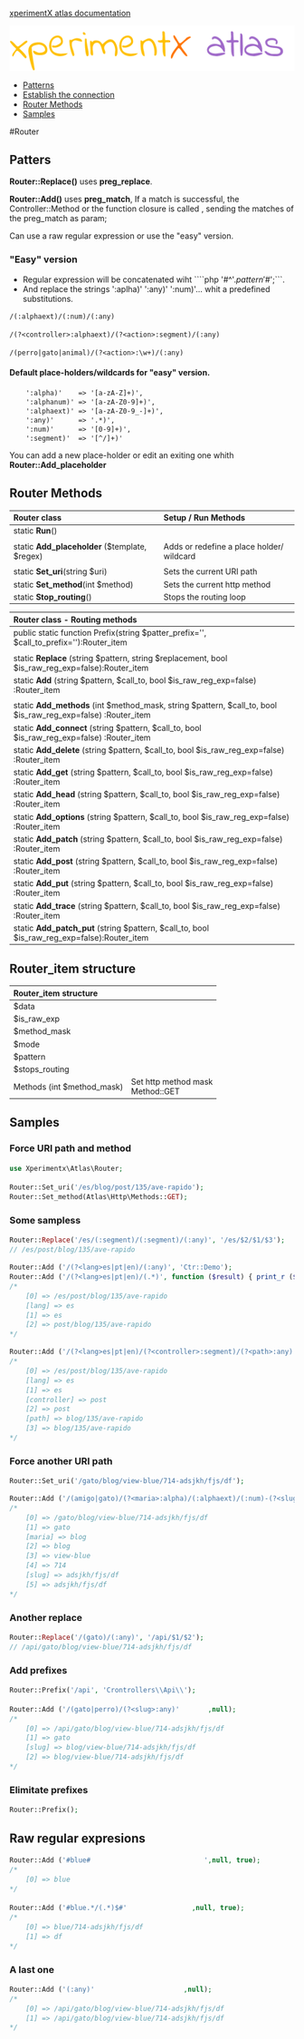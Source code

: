 [xperimentX atlas documentation](README.md) 

![xperimentx atlas](images/atlas.png) 

* [Patterns](#patterns)
* [Establish the connection](#establish-the-connection)
* [Router Methods](#router-methods)
* [Samples](#samples)


#Router 

## Patters
**Router::Replace()** uses  **preg_replace**.

**Router::Add()**     uses  **preg_match**, 
If a match is successful, the Controller::Method  or the function closure is called ,
sending the matches of the preg_match as param;

Can use a raw regular expression or use the "easy" version.

### **"Easy"**  version
* Regular expression will be concatenated wiht  ````php '#^'.$pattern '$#';```.
* And replace the strings  ':aplha)' ':any)' ':num)'...  whit a predefined substitutions.

```
/(:alphaext)/(:num)/(:any)

/(?<controller>:alphaext)/(?<action>:segment)/(:any)

/(perro|gato|animal)/(?<action>:\w+)/(:any)

```

#### Default place-holders/wildcards for "easy" version.
```
    ':alpha)'	 => '[a-zA-Z]+)',
    ':alphanum)' => '[a-zA-Z0-9]+)',
    ':alphaext)' => '[a-zA-Z0-9_-]+)',
    ':any)'		 => '.*)',
    ':num)'		 => '[0-9]+)',
    ':segment)'	 => '[^/]+)'
```
You can add a new place-holder or edit an exiting one whith  **Router::Add_placeholder**


## Router Methods

|Router class | Setup / Run Methods  |
|:-------------------|:-------------------------|
|static **Run**() | |
|  |  |
|static **Add_placeholder** ($template, $regex) |Adds or redefine a place holder/ wildcard|
|  |  |
|static **Set_uri**(string $uri)|Sets the current URI path |
|static **Set_method**(int $method)|Sets the current http method |
|static **Stop_routing**()   |Stops the routing loop|


|Router class -  Routing methods |
|:-------------------|
|public static function Prefix(string $patter_prefix='', $call_to_prefix=''):Router_item
|  |  
|static **Replace** (string $pattern, string $replacement, bool $is_raw_reg_exp=false):Router_item |
|static **Add** (string $pattern, $call_to, bool $is_raw_reg_exp=false) :Router_item |
|  | 
|static **Add_methods** (int $method_mask, string $pattern, $call_to, bool $is_raw_reg_exp=false) :Router_item|   
|static **Add_connect** (string $pattern, $call_to, bool $is_raw_reg_exp=false) :Router_item |     
|static **Add_delete** (string $pattern, $call_to, bool $is_raw_reg_exp=false) :Router_item |     
|static **Add_get**    (string $pattern, $call_to, bool $is_raw_reg_exp=false) :Router_item |     
|static **Add_head**   (string $pattern, $call_to, bool $is_raw_reg_exp=false) :Router_item |     
|static **Add_options** (string $pattern, $call_to, bool $is_raw_reg_exp=false) :Router_item |     
|static **Add_patch**  (string $pattern, $call_to, bool $is_raw_reg_exp=false) :Router_item |     
|static **Add_post**   (string $pattern, $call_to, bool $is_raw_reg_exp=false) :Router_item |     
|static **Add_put**    (string $pattern, $call_to, bool $is_raw_reg_exp=false) :Router_item |     
|static **Add_trace**  (string $pattern, $call_to, bool $is_raw_reg_exp=false) :Router_item |     
|static **Add_patch_put** (string $pattern, $call_to, bool $is_raw_reg_exp=false):Router_item |    


## Router_item structure

|Router_item structure| |
|:--------|:-----|
|$data  | |
|$is_raw_exp | | 
|$method_mask  | | 
|$mode           | | 
|$pattern  | | 
|$stops_routing  | | 
|Methods (int $method_mask) | Set http method mask <br>Method::GET|Method::POST|


## Samples
### Force URI path and method
```php
use Xperimentx\Atlas\Router;

Router::Set_uri('/es/blog/post/135/ave-rapido');
Router::Set_method(Atlas\Http\Methods::GET);
```
### Some sampless
```php
Router::Replace('/es/(:segment)/(:segment)/(:any)', '/es/$2/$1/$3');
// /es/post/blog/135/ave-rapido
```

```php
Router::Add ('/(?<lang>es|pt|en)/(:any)', 'Ctr::Demo');
Router::Add ('/(?<lang>es|pt|en)/(.*)', function ($result) { print_r ($result);});
/*
    [0] => /es/post/blog/135/ave-rapido
    [lang] => es
    [1] => es
    [2] => post/blog/135/ave-rapido
*/
```

```php
Router::Add ('/(?<lang>es|pt|en)/(?<controller>:segment)/(?<path>:any)',null);
/*
    [0] => /es/post/blog/135/ave-rapido
    [lang] => es
    [1] => es
    [controller] => post
    [2] => post
    [path] => blog/135/ave-rapido
    [3] => blog/135/ave-rapido
*/
```

### Force another URI path
```php
Router::Set_uri('/gato/blog/view-blue/714-adsjkh/fjs/df');
```


```php
Router::Add ('/(amigo|gato)/(?<maria>:alpha)/(:alphaext)/(:num)-(?<slug>:any)',null);
/*
    [0] => /gato/blog/view-blue/714-adsjkh/fjs/df
    [1] => gato
    [maria] => blog
    [2] => blog
    [3] => view-blue
    [4] => 714
    [slug] => adsjkh/fjs/df
    [5] => adsjkh/fjs/df
*/

```
### Another replace
```php
Router::Replace('/(gato)/(:any)', '/api/$1/$2');
// /api/gato/blog/view-blue/714-adsjkh/fjs/df
```

### Add prefixes

```php
Router::Prefix('/api', 'Crontrollers\\Api\\');

Router::Add ('/(gato|perro)/(?<slug>:any)'       ,null);
/*
    [0] => /api/gato/blog/view-blue/714-adsjkh/fjs/df
    [1] => gato
    [slug] => blog/view-blue/714-adsjkh/fjs/df
    [2] => blog/view-blue/714-adsjkh/fjs/df
*/
```

### Elimitate  prefixes

```php
Router::Prefix();
```

## Raw regular expresions
```php
Router::Add ('#blue#                            ',null, true);
/*
    [0] => blue
*/

Router::Add ('#blue.*/(.*)$#'                ,null, true);
/*
    [0] => blue/714-adsjkh/fjs/df
    [1] => df
*/
```


### A last one

```php
Router::Add ('(:any)'                      ,null);
/*
    [0] => /api/gato/blog/view-blue/714-adsjkh/fjs/df
    [1] => /api/gato/blog/view-blue/714-adsjkh/fjs/df
*/
```


 



```
